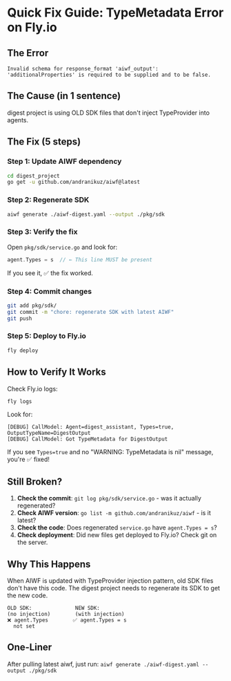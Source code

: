 # Quick Fix Guide: TypeMetadata Error on Fly.io

## The Error
```
Invalid schema for response_format 'aiwf_output':
'additionalProperties' is required to be supplied and to be false.
```

## The Cause (in 1 sentence)
digest project is using OLD SDK files that don't inject TypeProvider into agents.

## The Fix (5 steps)

### Step 1: Update AIWF dependency
```bash
cd digest_project
go get -u github.com/andranikuz/aiwf@latest
```

### Step 2: Regenerate SDK
```bash
aiwf generate ./aiwf-digest.yaml --output ./pkg/sdk
```

### Step 3: Verify the fix
Open `pkg/sdk/service.go` and look for:
```go
agent.Types = s  // ← This line MUST be present
```

If you see it, ✅ the fix worked.

### Step 4: Commit changes
```bash
git add pkg/sdk/
git commit -m "chore: regenerate SDK with latest AIWF"
git push
```

### Step 5: Deploy to Fly.io
```bash
fly deploy
```

## How to Verify It Works

Check Fly.io logs:
```bash
fly logs
```

Look for:
```
[DEBUG] CallModel: Agent=digest_assistant, Types=true, OutputTypeName=DigestOutput
[DEBUG] CallModel: Got TypeMetadata for DigestOutput
```

If you see `Types=true` and no "WARNING: TypeMetadata is nil" message, you're ✅ fixed!

## Still Broken?

1. **Check the commit**: `git log pkg/sdk/service.go` - was it actually regenerated?
2. **Check AIWF version**: `go list -m github.com/andranikuz/aiwf` - is it latest?
3. **Check the code**: Does regenerated `service.go` have `agent.Types = s`?
4. **Check deployment**: Did new files get deployed to Fly.io? Check git on the server.

## Why This Happens

When AIWF is updated with TypeProvider injection pattern, old SDK files don't have this code. The digest project needs to regenerate its SDK to get the new code.

```
OLD SDK:              NEW SDK:
(no injection)        (with injection)
❌ agent.Types        ✅ agent.Types = s
  not set
```

## One-Liner
After pulling latest aiwf, just run: `aiwf generate ./aiwf-digest.yaml --output ./pkg/sdk`
